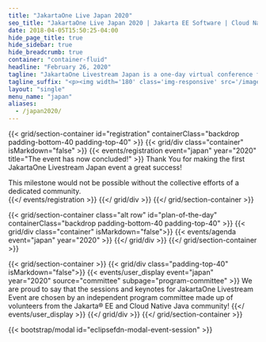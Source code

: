 ```yaml
---
title: "JakartaOne Live Japan 2020"
seo_title: "JakartaOne Live Japan 2020 | Jakarta EE Software | Cloud Native"
date: 2018-04-05T15:50:25-04:00
hide_page_title: true
hide_sidebar: true
hide_breadcrumb: true
container: "container-fluid"
headline: "February 26, 2020"
tagline: "JakartaOne Livestream Japan is a one-day virtual conference for engineers and business leaders on Jakarta ™ EE and its peripheral technologies focused on developing cloud-native Java applications."
tagline_suffix: "<p><img width='180' class='img-responsive' src='/images/jakarta/jakarta-ee-logo.svg' alt='Jakarta EE: The New Home of Cloud Native Java'></p>"
layout: "single"
menu_name: "japan"
aliases:
  - /japan2020/
---
```


<!-- Add registration using legacy CSS -->
{{< grid/section-container id="registration" containerClass="backdrop padding-bottom-40 padding-top-40" >}}
  {{< grid/div class="container" isMarkdown="false" >}}
    {{< events/registration event="japan" year="2020"  title="The event has now concluded!" >}}
Thank You for making the first JakartaOne Livestream Japan event a great success!

This milestone would not be possible without the collective efforts of a dedicated community.  
    {{</ events/registration >}}
  {{</ grid/div >}}
{{</ grid/section-container >}}

<!-- Add agenda using legacy CSS -->
{{< grid/section-container class="alt row" id="plan-of-the-day" containerClass="backdrop padding-bottom-40 padding-top-40" >}}
  {{< grid/div class="container" isMarkdown="false">}}
    {{< events/agenda event="japan" year="2020" >}}
  {{</ grid/div >}}
{{</ grid/section-container >}}

<!-- Add user carousel for committee -->
{{< grid/section-container >}}
  {{< grid/div class="padding-top-40" isMarkdown="false">}}
    {{< events/user_display event="japan" year="2020"  source="committee" subpage="program-committee" >}}
We are proud to say that the sessions and keynotes for JakartaOne Livestream Event are chosen by an independent program committee made up of volunteers from the Jakarta&reg; EE and Cloud Native Java community!
    {{</ events/user_display >}}
  {{</ grid/div >}}
{{</ grid/section-container >}}
<!-- Add modal for use w/ agenda -->
{{< bootstrap/modal id="eclipsefdn-modal-event-session" >}}
